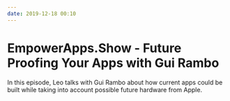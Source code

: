 ```yaml
---
date: 2019-12-18 00:10
---
```

# EmpowerApps.Show - Future Proofing Your Apps with Gui Rambo


In this episode, Leo talks with Gui Rambo about how current apps could be built while taking into account possible future hardware from Apple.